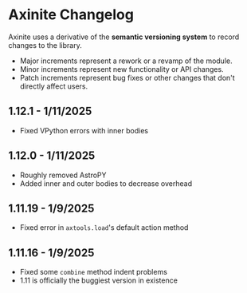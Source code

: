 # Axinite Changelog
Axinite uses a derivative of the **semantic versioning system** to record changes to the library. 
- Major increments represent a rework or a revamp of the module.
- Minor increments represent new functionality or API changes.
- Patch increments represent bug fixes or other changes that don't directly affect users.
## 1.12.1 - 1/11/2025
- Fixed VPython errors with inner bodies
## 1.12.0 - 1/11/2025
- Roughly removed AstroPY
- Added inner and outer bodies to decrease overhead
## 1.11.19 - 1/9/2025
- Fixed error in `axtools.load`'s default action method 
## 1.11.16 - 1/9/2025
- Fixed some `combine` method indent problems
- 1.11 is officially the buggiest version in existence 
